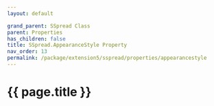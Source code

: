```yaml
---
layout: default

grand_parent: SSpread Class
parent: Properties
has_children: false
title: SSpread.AppearanceStyle Property
nav_order: 13
permalink: /package/extension5/sspread/properties/appearancestyle
---
```

# {{ page.title }}
